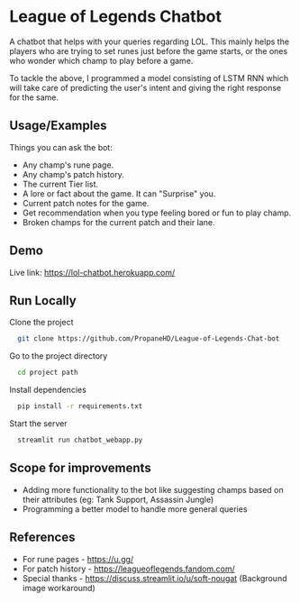 
# League of Legends Chatbot

A chatbot that helps with your queries regarding LOL. This mainly helps the players who are 
trying to set runes just before the game starts, or the ones who wonder which champ to play before a 
game.

To tackle the above, I programmed a model consisting of LSTM RNN which will take care of 
predicting the user's intent and giving the right response for the same. 


## Usage/Examples

Things you can ask the bot:
- Any champ's rune page.
- Any champ's patch history.
- The current Tier list.
- A lore or fact about the game. It can "Surprise" you.
- Current patch notes for the game.
- Get recommendation when you type feeling bored or fun to play champ.
- Broken champs for the current patch and their lane.

## Demo

Live link: https://lol-chatbot.herokuapp.com/


## Run Locally

Clone the project

```bash
  git clone https://github.com/PropaneHD/League-of-Legends-Chat-bot
```

Go to the project directory

```bash
  cd project path
```

Install dependencies

```bash
  pip install -r requirements.txt
```

Start the server

```bash
  streamlit run chatbot_webapp.py
```


## Scope for improvements

- Adding more functionality to the bot like suggesting champs based on their attributes (eg: Tank Support, Assassin Jungle)
- Programming a better model to handle more general queries

## References 

 - For rune pages - https://u.gg/
 - For patch history - https://leagueoflegends.fandom.com/
 - Special thanks - https://discuss.streamlit.io/u/soft-nougat (Background image workaround)



